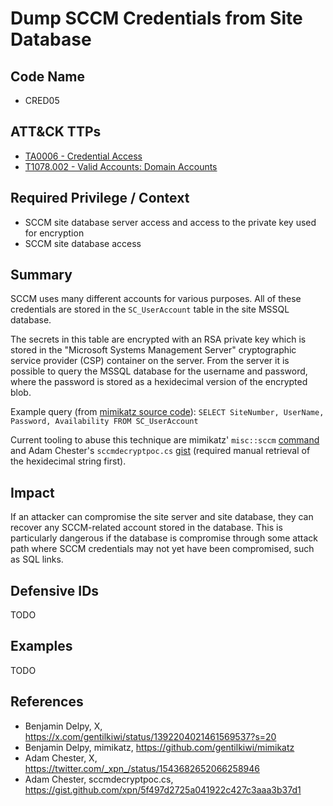 # Dump SCCM Credentials from Site Database

## Code Name
- CRED05

## ATT&CK TTPs
- [TA0006 - Credential Access](https://attack.mitre.org/tactics/TA0006)
- [T1078.002 - Valid Accounts: Domain Accounts](https://attack.mitre.org/techniques/T1078/002/)

## Required Privilege / Context
- SCCM site database server access and access to the private key used for encryption
- SCCM site database access

## Summary
SCCM uses many different accounts for various purposes. All of these credentials are stored in the `SC_UserAccount` table in the site MSSQL database.

The secrets in this table are encrypted with an RSA private key which is stored in the "Microsoft Systems Management Server" cryptographic service provider (CSP) container on the server. From the server it is possible to query the MSSQL database for the username and password, where the password is stored as a hexidecimal version of the encrypted blob. 

Example query (from [mimikatz source code](https://github.com/gentilkiwi/mimikatz/blob/0c611b1445b22327fcc7defab2c09b63b4f59804/mimikatz/modules/kuhl_m_misc.c#L1980C34-L1980C103)): `SELECT SiteNumber, UserName, Password, Availability FROM SC_UserAccount`

Current tooling to abuse this technique are mimikatz' `misc::sccm` [command](https://github.com/gentilkiwi/mimikatz/blob/0c611b1445b22327fcc7defab2c09b63b4f59804/mimikatz/modules/kuhl_m_misc.c#L33) and Adam Chester's `sccmdecryptpoc.cs` [gist](https://gist.github.com/xpn/5f497d2725a041922c427c3aaa3b37d1) (required manual retrieval of the hexidecimal string first).

## Impact

If an attacker can compromise the site server and site database, they can recover any SCCM-related account stored in the database. This is particularly dangerous if the database is compromise through some attack path where SCCM credentials may not yet have been compromised, such as SQL links.

## Defensive IDs
TODO

## Examples

TODO

## References
- Benjamin Delpy, X, https://x.com/gentilkiwi/status/1392204021461569537?s=20
- Benjamin Delpy, mimikatz, https://github.com/gentilkiwi/mimikatz
- Adam Chester, X, https://twitter.com/_xpn_/status/1543682652066258946
- Adam Chester, sccmdecryptpoc.cs, https://gist.github.com/xpn/5f497d2725a041922c427c3aaa3b37d1
